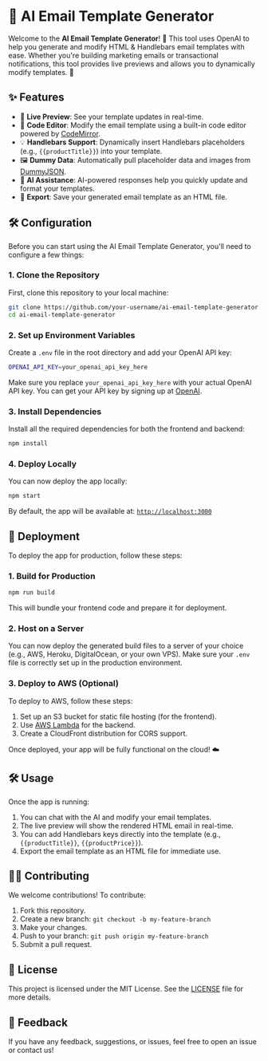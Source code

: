 # 🚀 AI Email Template Generator

Welcome to the **AI Email Template Generator**! 🎉 This tool uses OpenAI to help you generate and modify HTML & Handlebars email templates with ease. Whether you're building marketing emails or transactional notifications, this tool provides live previews and allows you to dynamically modify templates. 🤖

## ✨ Features

- 🔄 **Live Preview**: See your template updates in real-time.
- 📝 **Code Editor**: Modify the email template using a built-in code editor powered by [CodeMirror](https://codemirror.net/).
- 💡 **Handlebars Support**: Dynamically insert Handlebars placeholders (e.g., `{{productTitle}}`) into your template.
- 🖼️ **Dummy Data**: Automatically pull placeholder data and images from [DummyJSON](https://dummyjson.com/).
- 🧩 **AI Assistance**: AI-powered responses help you quickly update and format your templates.
- 🎨 **Export**: Save your generated email template as an HTML file.

## 🛠️ Configuration

Before you can start using the AI Email Template Generator, you'll need to configure a few things:

### 1. Clone the Repository

First, clone this repository to your local machine:

```bash
git clone https://github.com/your-username/ai-email-template-generator.git
cd ai-email-template-generator
```

### 2. Set up Environment Variables

Create a `.env` file in the root directory and add your OpenAI API key:

```bash
OPENAI_API_KEY=your_openai_api_key_here
```

Make sure you replace `your_openai_api_key_here` with your actual OpenAI API key. You can get your API key by signing up at [OpenAI](https://openai.com/).

### 3. Install Dependencies

Install all the required dependencies for both the frontend and backend:

```bash
npm install
```

### 4. Deploy Locally

You can now deploy the app locally:

```bash
npm start
```

By default, the app will be available at: [`http://localhost:3000`](http://localhost:3000)

## 🚀 Deployment

To deploy the app for production, follow these steps:

### 1. Build for Production

```bash
npm run build
```

This will bundle your frontend code and prepare it for deployment.

### 2. Host on a Server

You can now deploy the generated build files to a server of your choice (e.g., AWS, Heroku, DigitalOcean, or your own VPS). Make sure your `.env` file is correctly set up in the production environment.

### 3. Deploy to AWS (Optional)

To deploy to AWS, follow these steps:

1. Set up an S3 bucket for static file hosting (for the frontend).
2. Use [AWS Lambda](https://aws.amazon.com/lambda/) for the backend.
3. Create a CloudFront distribution for CORS support.

Once deployed, your app will be fully functional on the cloud! ☁️

## 🛠️ Usage

Once the app is running:

1. You can chat with the AI and modify your email templates.
2. The live preview will show the rendered HTML email in real-time.
3. You can add Handlebars keys directly into the template (e.g., `{{productTitle}}`, `{{productPrice}}`).
4. Export the email template as an HTML file for immediate use.

## 🧑‍💻 Contributing

We welcome contributions! To contribute:

1. Fork this repository.
2. Create a new branch: `git checkout -b my-feature-branch`
3. Make your changes.
4. Push to your branch: `git push origin my-feature-branch`
5. Submit a pull request.

## 🤝 License

This project is licensed under the MIT License. See the [LICENSE](LICENSE) file for more details.

## 💬 Feedback

If you have any feedback, suggestions, or issues, feel free to open an issue or contact us!
